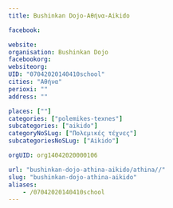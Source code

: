 ```yaml
---
title: Bushinkan Dojo-Αθήνα-Aikido

facebook:

website:
organisation: Bushinkan Dojo
facebookorg:
websiteorg:
UID: "07042020140410school"
cities: "Αθήνα"
perioxi: ""
address: ""

places: [""]
categories: ["polemikes-texnes"]
subcategories: ["aikido"]
categoryNoSLug: ["Πολεμικές τέχνες"]
subcategoriesNoSLug: ["Aikido"]

orgUID: org14042020000106

url: "bushinkan-dojo-athina-aikido/athina//"
slug: "bushinkan-dojo-athina-aikido"
aliases:
    - /07042020140410school
---
```





